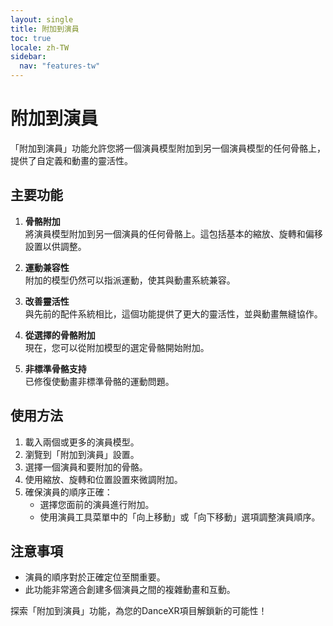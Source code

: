 ```yaml
---
layout: single
title: 附加到演員
toc: true
locale: zh-TW
sidebar:
  nav: "features-tw"
---
```

# 附加到演員

「附加到演員」功能允許您將一個演員模型附加到另一個演員模型的任何骨骼上，提供了自定義和動畫的靈活性。

## 主要功能

1. **骨骼附加**  
   將演員模型附加到另一個演員的任何骨骼上。這包括基本的縮放、旋轉和偏移設置以供調整。

2. **運動兼容性**  
   附加的模型仍然可以指派運動，使其與動畫系統兼容。

3. **改善靈活性**  
   與先前的配件系統相比，這個功能提供了更大的靈活性，並與動畫無縫協作。

4. **從選擇的骨骼附加**  
   現在，您可以從附加模型的選定骨骼開始附加。

5. **非標準骨骼支持**  
   已修復使動畫非標準骨骼的運動問題。

## 使用方法

1. 載入兩個或更多的演員模型。
2. 瀏覽到「附加到演員」設置。
3. 選擇一個演員和要附加的骨骼。
4. 使用縮放、旋轉和位置設置來微調附加。
5. 確保演員的順序正確：
   - 選擇您面前的演員進行附加。
   - 使用演員工具菜單中的「向上移動」或「向下移動」選項調整演員順序。

## 注意事項

- 演員的順序對於正確定位至關重要。
- 此功能非常適合創建多個演員之間的複雜動畫和互動。

探索「附加到演員」功能，為您的DanceXR項目解鎖新的可能性！
